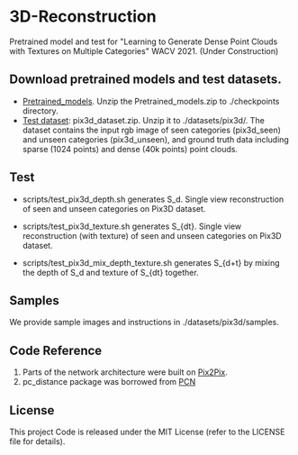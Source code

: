 # 3D-Reconstruction
Pretrained model and test for "Learning to Generate Dense Point Clouds with Textures on Multiple Categories" WACV 2021.
(Under Construction)

## Download pretrained models and test datasets.

* [Pretrained_models](https://drive.google.com/file/d/1QcLGOCRaRv5sOs21LCNTZuPaIJZvBLhz/view?usp=sharing). Unzip the Pretrained_models.zip to ./checkpoints directory.
* [Test dataset](https://drive.google.com/file/d/1cCEEfVi5_t3Q5erI40fqgkoyXuyK61UH/view?usp=sharing): pix3d_dataset.zip. Unzip it to ./datasets/pix3d/. The dataset contains the input rgb image of seen categories (pix3d_seen) and unseen categories (pix3d_unseen), and ground truth data including sparse (1024 points) and dense (40k points) point clouds.

## Test

* scripts/test_pix3d_depth.sh generates S_d. Single view reconstruction of seen and unseen categories on Pix3D dataset.

* scripts/test_pix3d_texture.sh generates S_{dt}. Single view reconstruction (with texture) of seen and unseen categories on Pix3D dataset.

* scripts/test_pix3d_mix_depth_texture.sh generates S_{d+t} by mixing the depth of S_d and texture of S_{dt} together.

## Samples
We provide sample images and instructions in ./datasets/pix3d/samples.

## Code Reference
1. Parts of the network architecture were built on [Pix2Pix](https://github.com/junyanz/pytorch-CycleGAN-and-pix2pix).
2. pc_distance package was borrowed from [PCN](https://github.com/wentaoyuan/pcn)

## License
This project Code is released under the MIT License (refer to the LICENSE file for details).